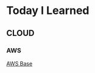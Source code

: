 # Today I Learned

## CLOUD

### AWS
[AWS Base](https://github.com/jhl8109/TIL/blob/main/Cloud/AWS_Base.md)
